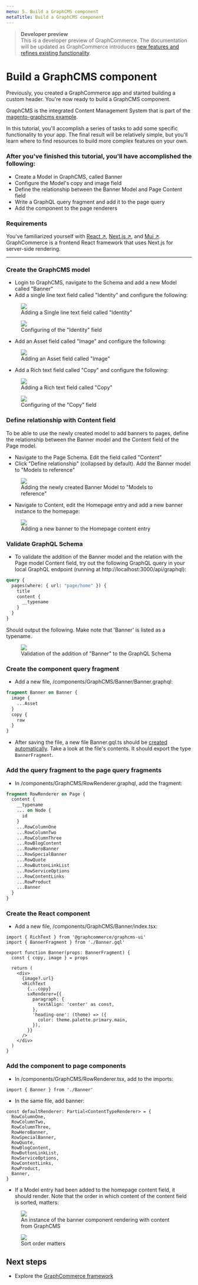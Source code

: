 ```yaml
---
menu: 5. Build a GraphCMS component
metaTitle: Build a GraphCMS component
---
```


> **Developer preview**  
> This is a developer preview of GraphCommerce. The documentation will be
> updated as GraphCommerce introduces
> [new features and refines existing functionality](https://github.com/ho-nl/m2-pwa/releases).

# Build a GraphCMS component

Previously, you created a GraphCommerce app and started building a custom
header. You're now ready to build a GraphCMS component.

GraphCMS is the integrated Content Management System that is part of the
[magento-graphcms example](../getting-started/readme.md).

In this tutorial, you'll accomplish a series of tasks to add some specific
functionality to your app. The final result will be relatively simple, but
you'll learn where to find resources to build more complex features on your own.

### After you've finished this tutorial, you'll have accomplished the following:

- Create a Model in GraphCMS, called Banner
- Configure the Model's copy and image field
- Define the relationship between the Banner Model and Page Content field
- Write a GraphQL query fragment and add it to the page query
- Add the component to the page renderers

### Requirements

You've familiarized yourself with
[React ↗](https://reactjs.org/docs/getting-started.html),
[Next.js ↗](https://nextjs.org/docs/getting-started), and
[Mui ↗](https://mui.com/getting-started/installation/). GraphCommerce is a
frontend React framework that uses Next.js for server-side rendering.

---

### Create the GraphCMS model

- Login to GraphCMS, navigate to the Schema and add a new Model called "Banner"
- Add a single line text field called "Identity" and configure the following:

<figure>
 <img src="https://cdn-std.droplr.net/files/acc_857465/6UGrfK" />
  <figcaption>Adding a Single line text field called "Identity"</figcaption>
</figure>

<figure>
 <img src="https://cdn-std.droplr.net/files/acc_857465/TvNPoT" />
   <figcaption>Configuring of the "Identity" field</figcaption>
</figure>

- Add an Asset field called "Image" and configure the following:

<figure>
 <img src="https://cdn-std.droplr.net/files/acc_857465/OdkckP" />
   <figcaption>Adding an Asset field called "Image"</figcaption>
</figure>

- Add a Rich text field called "Copy" and configure the following:

<figure>
 <img src="https://cdn-std.droplr.net/files/acc_857465/C8nzzB" />
   <figcaption>Adding a Rich text field called "Copy"</figcaption>
</figure>

<figure>
 <img src="https://cdn-std.droplr.net/files/acc_857465/j9kydr" />
   <figcaption>Configuring of the "Copy" field</figcaption>
</figure>

### Define relationship with Content field

To be able to use the newly created model to add banners to pages, define the
relationship between the Banner model and the Content field of the Page model.

- Navigate to the Page Schema. Edit the field called "Content"
- Click "Define relationship" (collapsed by default). Add the Banner model to
  "Models to reference"

<figure>
 <img src="https://cdn-std.droplr.net/files/acc_857465/Dc4axA" />
   <figcaption>Adding the newly created Banner Model to "Models to reference"</figcaption>
</figure>

- Navigate to Content, edit the Homepage entry and add a new banner instance to
  the homepage:

<figure>
 <img src="https://cdn-std.droplr.net/files/acc_857465/lpa4x4" />
   <figcaption>Adding a new banner to the Homepage content entry</figcaption>
</figure>

### Validate GraphQL Schema

- To validate the addition of the Banner model and the relation with the Page
  model Content field, try out the following GraphQL query in your local GraphQL
  endpoint (running at http://localhost:3000/api/graphql):

```graphql
query {
  pages(where: { url: "page/home" }) {
    title
    content {
      __typename
    }
  }
}
```

Should output the following. Make note that 'Banner' is listed as a typename.

<figure>
 <img src="https://cdn-std.droplr.net/files/acc_857465/G51mOD" />
   <figcaption>Validation of the addition of "Banner" to the GraphQL Schema</figcaption>
</figure>

### Create the component query fragment

- Add a new file, /components/GraphCMS/Banner/Banner.graphql:

```graphql
fragment Banner on Banner {
  image {
    ...Asset
  }
  copy {
    raw
  }
}
```

- After saving the file, a new file Banner.gql.ts should be
  [created automatically](../getting-started/readme.md#query-fragments). Take a
  look at the file's contents. It should export the type `BannerFragment`.

### Add the query fragment to the page query fragments

- In /components/GraphCMS/RowRenderer.graphql, add the fragment:

```graphql
fragment RowRenderer on Page {
  content {
    __typename
    ... on Node {
      id
    }
    ...RowColumnOne
    ...RowColumnTwo
    ...RowColumnThree
    ...RowBlogContent
    ...RowHeroBanner
    ...RowSpecialBanner
    ...RowQuote
    ...RowButtonLinkList
    ...RowServiceOptions
    ...RowContentLinks
    ...RowProduct
    ...Banner
  }
}
```

### Create the React component

- Add a new file, /components/GraphCMS/Banner/index.tsx:

```tsx
import { RichText } from '@graphcommerce/graphcms-ui'
import { BannerFragment } from './Banner.gql'

export function Banner(props: BannerFragment) {
  const { copy, image } = props

  return (
    <div>
      {image?.url}
      <RichText
        {...copy}
        sxRenderer={{
          paragraph: {
            textAlign: 'center' as const,
          },
          'heading-one': (theme) => ({
            color: theme.palette.primary.main,
          }),
        }}
      />
    </div>
  )
}
```

### Add the component to page components

- In /components/GraphCMS/RowRenderer.tsx, add to the imports:

```tsx
import { Banner } from './Banner'
```

- In the same file, add banner:

```tsx
const defaultRenderer: Partial<ContentTypeRenderer> = {
  RowColumnOne,
  RowColumnTwo,
  RowColumnThree,
  RowHeroBanner,
  RowSpecialBanner,
  RowQuote,
  RowBlogContent,
  RowButtonLinkList,
  RowServiceOptions,
  RowContentLinks,
  RowProduct,
  Banner,
}
```

- If a Model entry had been added to the homepage content field, it should
  render. Note that the order in which content of the content field is sorted,
  matters:

<figure>
 <img src="https://cdn-std.droplr.net/files/acc_857465/ONwNJD" />
   <figcaption>An instance of the banner component rendering with content from GraphCMS</figcaption>
</figure>

<figure>
 <img src="https://cdn-std.droplr.net/files/acc_857465/bMsi6A" />
   <figcaption>Sort order matters</figcaption>
</figure>

## Next steps

- Explore the [GraphCommerce framework](../framework/readme.md)
